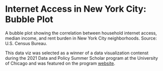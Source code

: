# Internet Access in New York City: Bubble Plot
A bubble plot showing the correlation between household internet access, median income, and rent burden in New York City neighborhoods. Source: U.S. Census Bureau.

This data viz was selected as a winner of a data visualization contenst during the 2021 Data and Policy Summer Scholar program at the University of Chicago and was featured on the program [website](https://info.harris.uchicago.edu/summer-scholar-program/program-details).
